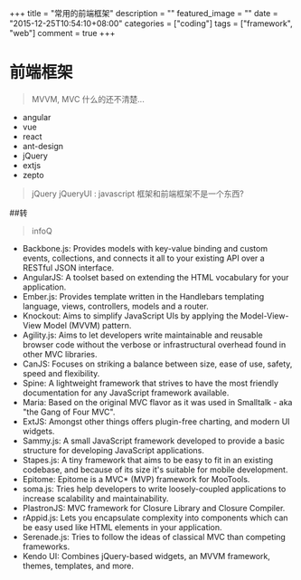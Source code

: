 +++
title = "常用的前端框架"
description = ""
featured_image = ""
date = "2015-12-25T10:54:10+08:00"
categories = ["coding"]
tags = ["framework", "web"]
comment = true
+++

# 前端框架

> MVVM, MVC 什么的还不清楚...

- angular
- vue
- react
- ant-design
- jQuery
- extjs
- zepto

> jQuery jQueryUI : javascript 框架和前端框架不是一个东西?

##转

> infoQ

- Backbone.js: Provides models with key-value binding and custom events, collections, and connects it all to your existing API over a RESTful JSON interface.
- AngularJS: A toolset based on extending the HTML vocabulary for your application.
- Ember.js: Provides template written in the Handlebars templating language, views, controllers, models and a router.
- Knockout: Aims to simplify JavaScript UIs by applying the Model-View-View Model (MVVM) pattern.
- Agility.js: Aims to let developers write maintainable and reusable browser code without the verbose or infrastructural overhead found in other MVC libraries.
- CanJS: Focuses on striking a balance between size, ease of use, safety, speed and flexibility.
- Spine: A lightweight framework that strives to have the most friendly documentation for any JavaScript framework available.
- Maria: Based on the original MVC flavor as it was used in Smalltalk - aka "the Gang of Four MVC".
- ExtJS: Amongst other things offers plugin-free charting, and modern UI widgets.
- Sammy.js: A small JavaScript framework developed to provide a basic structure for developing JavaScript applications.
- Stapes.js: A tiny framework that aims to be easy to fit in an existing codebase, and because of its size it's suitable for mobile development.
- Epitome: Epitome is a MVC\* (MVP) framework for MooTools.
- soma.js: Tries help developers to write loosely-coupled applications to increase scalability and maintainability.
- PlastronJS: MVC framework for Closure Library and Closure Compiler.
- rAppid.js: Lets you encapsulate complexity into components which can be easy used like HTML elements in your application.
- Serenade.js: Tries to follow the ideas of classical MVC than competing frameworks.
- Kendo UI: Combines jQuery-based widgets, an MVVM framework, themes, templates, and more.
